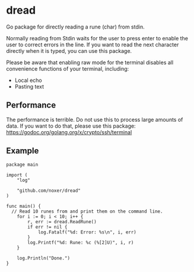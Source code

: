 # dread
Go package for directly reading a rune (char) from stdin.

Normally reading from Stdin waits for the user to press enter to enable the user to correct errors in the line. If you want to read the next character directly when it is typed, you can use this package.

Please be aware that enabling raw mode for the terminal disables all convenience functions of your terminal, including:
- Local echo
- Pasting text

## Performance
The performance is terrible. Do not use this to process large amounts of data. If you want to do that, please use this package: https://godoc.org/golang.org/x/crypto/ssh/terminal

## Example
```
package main

import (
	"log"

	"github.com/noxer/dread"
)

func main() {
  // Read 10 runes from and print them on the command line.
	for i := 0; i < 10; i++ {
		r, err := dread.ReadRune()
		if err != nil {
			log.Fatalf("%d: Error: %s\n", i, err)
		}
		log.Printf("%d: Rune: %c (%[2]U)", i, r)
	}

	log.Println("Done.")
}
```
